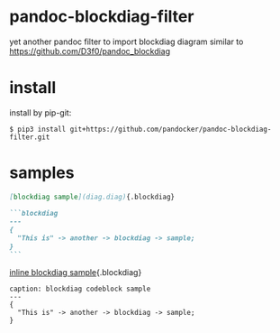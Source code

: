 # pandoc-blockdiag-filter
yet another pandoc filter to import blockdiag diagram similar to <https://github.com/D3f0/pandoc_blockdiag>

# install

install by pip-git:

`$ pip3 install git+https://github.com/pandocker/pandoc-blockdiag-filter.git`

# samples
`````markdown
[blockdiag sample](diag.diag){.blockdiag}

```blockdiag
---
{
  "This is" -> another -> blockdiag -> sample;
}
```
`````

[inline blockdiag sample](diag.diag){.blockdiag}

```blockdiag
caption: blockdiag codeblock sample
---
{
  "This is" -> another -> blockdiag -> sample;
}
```

